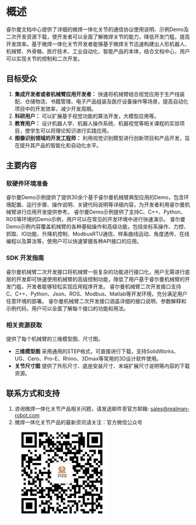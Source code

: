 # 概述

睿尔曼文档中心提供了详细的微焊一体化关节的通信协议使用说明、示例Demo及二次开发资源下载，使开发者可以全面了解微焊关节的能力，降低开发门槛，提高开发效率。基于微焊一体化关节开发者能够基于微焊关节迅速构建出人形机器人、机械臂、外骨骼、医疗技术、工业自动化、智能产品的本体，结合文档中心，用户可以实现关节的控制和二次开发。

## 目标受众

1. **集成开发者或者机械臂应用开发者：** 快速将机械臂结合视觉应用于生产线装配、仓储物流、书籍管理、电子产品组装及医疗设备操作等场景，提高自动化项目中的开发效率，减少开发周期。
2. **科研用户：** 可以扩展基于视觉功能的算法开发，大模型应用等。
3. **教育用户：** 设计机器人学、机器人操作系统、机器视觉等相关课程的实验项目，使学生可以将理论知识进行实践应用。
4. **图像识别领域的开发工程师：** 利用视觉识别模型进行创新项目和产品开发，旨在提升其产品的智能化和自动化水平。

## 主要内容

### 软硬件环境准备

睿尔曼Demo示例提供了提供30余个基于睿尔曼机械臂典型应用的Demo，包含环境配置、运行步骤、操作说明、关键代码说明等详细内容，为开发者利用睿尔曼机械臂进行应用开发提供参考。
睿尔曼Demo示例提供了支持C、C++、Python、ROS等环境的Demo示例，用户可以在常见的开发环境中进行快速演示。
睿尔曼Demo示例内容覆盖机械臂的各种基础操作和高级功能，包括坐标系操作、力控、抓取、IO功能、升降机控制、ModbusRTU通信、样条曲线运动、角度透传、在线编程以及算法等，使用户可以快速掌握各种API接口的应用。

### SDK 开发指南

睿尔曼机械臂二次开发接口将机械臂一些复杂的功能进行接口化，用户无需进行底层的开发即可快速使用机械臂的高级控制功能，降低了用户基于睿尔曼机械臂的开发门槛，开发者能够轻松实现应用程序开发。
睿尔曼机械臂二次开发接口支持C、C++、Python、Json、ROS、Modbus、Matlab等开发环境，充分满足用户任意环境的部署。
睿尔曼机械臂二次开发接口涵盖详细的接口说明、参数解释和示例代码，用户可以全面了解每个接口的功能和用法。

### 相关资源获取

提供了每个机械臂的三维模型图、尺寸图。

* **三维模型图**
  采用通用的STEP格式，可直接进行下载，支持SolidWorks、UG、Cero、Pro-E、Rhino、3Dmax等常用的3D设计软件使用。
* **关节尺寸图**
  提供了外形尺寸、底座安装尺寸、末端扩展尺寸说明等内容的下载资源。

## 联系方式和支持

1. 咨询微焊一体化关节产品相关问题，请发送邮件至官方邮箱: sales@realman-robot.com
2. 微焊一体化关节产品的最新资讯请关注：官方微信公众号
  ![alt text](../getStarted/doc/qrCode.jpg)
